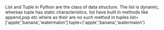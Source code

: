 List and Tuple in Python are the class of data structure. The list is dynamic, whereas tuple has static characteristics.
list have built in methods like append,pop etc where as their are no such method in tuples
list=['apple','banana','watermalon']
tuple=('apple','banana','watermalon')
